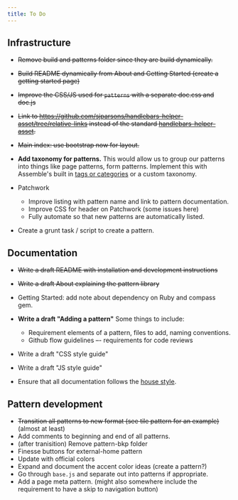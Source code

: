 ```yaml
---
title: To Do
---
```



## Infrastructure

- ~~Remove build and patterns folder since they are build dynamically.~~
- ~~Build README dynamically from About and Getting Started (create a getting started page)~~
- ~~Improve the CSS/JS used for `patterns` with a separate doc.css and doc.js~~
- ~~Link to https://github.com/sjparsons/handlebars-helper-asset/tree/relative-links instead of the standard [handlebars-helper-asset](https://github.com/helpers/handlebars-helper-asset).~~
- ~~Main index: use bootstrap now for layout.~~
- **Add taxonomy for patterns.**  This would allow us to group our patterns into things like page patterns, form patterns. Implement this with Assemble's built in [tags or categories](http://assemble.io/docs/Collections.html) or a custom taxonomy.

- Patchwork
  - Improve listing with pattern name and link to pattern documentation.
  - Improve CSS for header on Patchwork (some issues here)
  - Fully automate so that new patterns are automatically listed.

- Create a grunt task / script to create a pattern.

## Documentation

- ~~Write a draft README with installation and development instructions~~
- ~~Write a draft About explaining the pattern library~~
- Getting Started: add note about dependency on Ruby and compass gem.
- **Write a draft "Adding a pattern"** Some things to include:
  - Requirement elements of a pattern, files to add, naming conventions.
  - Github flow guidelines –- requirements for code reviews


- Write a draft "CSS style guide"
- Write a draft "JS style guide"
- Ensure that all documentation follows the [house style](http://www.st-andrews.ac.uk/staff/policy/styleguides/housestyle/).


## Pattern development

- ~~Transition all patterns to new format (see tile pattern for an example)~~ (almost at least)
- Add comments to beginning and end of all patterns.
- (after tranisition) Remove pattern-bkp folder
- Finesse buttons for external-home pattern
- Update with official colors 
- Expand and document the accent color ideas (create a pattern?)
- Go through `base.js` and separate out into patterns if appropriate.
- Add a page meta pattern. (might also somewhere include the requirement to have a skip to navigation button)


